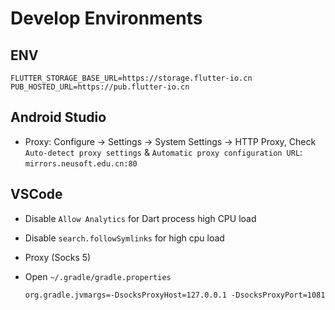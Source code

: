 # Develop Environments

## ENV

```Shell
FLUTTER_STORAGE_BASE_URL=https://storage.flutter-io.cn
PUB_HOSTED_URL=https://pub.flutter-io.cn
```

## Android Studio

* Proxy: Configure -> Settings -> System Settings -> HTTP Proxy, Check `Auto-detect proxy settings` & `Automatic proxy configuration URL`: `mirrors.neusoft.edu.cn:80`

## VSCode

* Disable `Allow Analytics` for Dart process high CPU load
* Disable `search.followSymlinks` for high cpu load
* Proxy (Socks 5)

 * Open `~/.gradle/gradle.properties`

   ```
   org.gradle.jvmargs=-DsocksProxyHost=127.0.0.1 -DsocksProxyPort=1081
   ```
